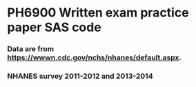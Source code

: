 # PH6900 Written exam practice paper SAS code
 
### Data are from https://wwwn.cdc.gov/nchs/nhanes/default.aspx.
### NHANES survey 2011-2012 and 2013-2014
